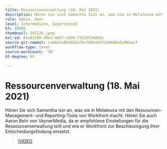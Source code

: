```yaml
---
title: Ressourcenverwaltung (18. Mai 2021)
description: Hören Sie sich Samantha Isin an, was sie in Melaleuca mit den Ressourcen-Management- und Reporting-Tools von Workfront macht. Auch hören Sie Aaron Behr, von VaynerMedia, ... (Beschreibungen sollten zwischen 60 und 160 Zeichen sein)
role: Admin, User
level: Intermediate, Experienced
kt: 10008
thumbnail: 341226.jpeg
exl-id: 8ca41260-d9e3-4e57-ad3b-f3329576dd2c
source-git-commit: ca06e5a8b1602a7bcfb83a43f529680a5a96bacf
workflow-type: tm+mt
source-wordcount: '78'
ht-degree: 0%

---
```


# Ressourcenverwaltung (18. Mai 2021)

Hören Sie sich Samantha Isin an, was sie in Melaleuca mit den Ressourcen-Management- und Reporting-Tools von Workfront macht. Hören Sie auch Aaron Behr von VaynerMedia, da er empfohlene Einstellungen für die Ressourcenverwaltung teilt und wie er Workfront zur Beschleunigung ihrer Entscheidungsfindung einsetzt.

>[!VIDEO](https://video.tv.adobe.com/v/341226/?quality=12&learn=on)
